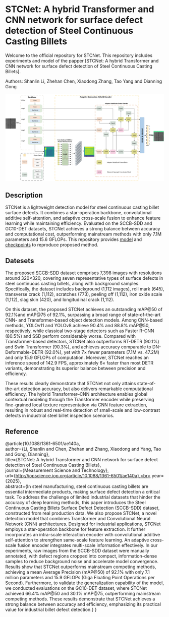 # STCNet: A hybrid Transformer and CNN network for surface defect detection of Steel Continuous Casting Billets
Welcome to the official repository for STCNet. This repository includes experiments and model of the papper [STCNet: A hybrid Transformer and CNN network for surface defect detection of Steel Continuous Casting Billets].

Authors: Shanlin Li, Zhehan Chen, Xiaodong Zhang, Tao Yang and Dianning Gong

![image](https://github.com/Lislttt/STCNet/blob/main/overview.png)

## Description

STCNet is a lightweight detection model for steel continuous casting billet surface defects. It combines a star-operation backbone, convolutional additive self-attention, and adaptive cross-scale fusion to enhance feature learning while maintaining efficiency. Evaluated on the SCCB-SDD and GC10-DET datasets, STCNet achieves a strong balance between accuracy and computational cost, outperforming mainstream methods with only 7.1M parameters and 15.6 GFLOPs. This repository provides [model](https://github.com/Lislttt/STCNet/blob/main/Model.py) and [checkpoints](https://drive.google.com/drive/folders/14mQgwJL4pAPDoDQMq7B_8YtEvE86XrMy?usp=sharing) to reproduce proposed method.


## Datesets

The proposed [SCCB-SDD](https://drive.google.com/file/d/17nEcTiUuU_aPd1jO-7V15pqspDomW75l/view?usp=drive_link) dataset comprises 7,398 images with resolutions around 320×320, covering seven representative types of surface defects in steel continuous casting billets, along with background samples. Specifically, the dataset includes background (1,112 images), roll mark (645), transverse crack (1,112), scratches (773), peeling off (1,112), iron oxide scale (1,112), slag skin (420), and longitudinal crack (1,112).

On this dataset, the proposed STCNet achieves an outstanding mAP@50 of 92.1%and mAP@75 of 92.1%, surpassing a broad range of state-of-the-art CNN- and Transformer-based object detection models.
Among CNN-based methods, YOLOv11 and YOLOv8 achieve 90.4% and 88.8% mAP@50, respectively, while classical two-stage detectors such as Faster R-CNN (80.5%) and SSD perform considerably worse.
Compared with Transformer-based detectors, STCNet also outperforms RT-DETR (90.1%) and Swin Transformer (90.3%), and achieves accuracy comparable to DN-Deformable-DETR (92.0%), yet with 7× fewer parameters (7.1M vs. 47.2M) and only 15.9 GFLOPs of computation. Moreover, STCNet reaches an inference speed of 142.9 FPS, approximately 6× faster than most DETR variants, demonstrating its superior balance between precision and efficiency.

These results clearly demonstrate that STCNet not only attains state-of-the-art detection accuracy, but also delivers remarkable computational efficiency. The hybrid Transformer–CNN architecture enables global contextual modeling through the Transformer encoder while preserving fine-grained local texture representation via CNN feature extraction, resulting in robust and real-time detection of small-scale and low-contrast defects in industrial steel billet inspection scenarios.

## Reference

@article{10.1088/1361-6501/ae140a,<br>
	author={Li, Shanlin and Chen, Zhehan and Zhang, Xiaodong and Yang, Tao and Gong, Dianning},<br>
	title={STCNet: A hybrid Transformer and CNN network for surface defect detection of Steel Continuous Casting Billets},<br>
	journal={Measurement Science and Technology},<br>
	url={http://iopscience.iop.org/article/10.1088/1361-6501/ae140a},<br>
	year={2025},<br>
	abstract={In steel manufacturing, steel continuous casting billets are essential intermediate products, making surface defect detection a critical task. To address the challenge of limited industrial datasets that hinder the accuracy of deep learning methods, this paper introduces the Steel Continuous Casting Billets Surface Defect Detection (SCCB-SDD) dataset, constructed from real production data. We also propose STCNet, a novel detection model that combines Transformer and Convolutional Neural Network (CNN) architectures. Designed for industrial applications, STCNet employs a star-operation backbone for feature extraction. It further incorporates an intra-scale interaction encoder with convolutional additive self-attention to strengthen same-scale feature learning. An adaptive cross-scale fusion encoder integrates multi-scale information effectively. In our experiments, raw images from the SCCB-SDD dataset were manually annotated, with defect regions cropped into compact, information-dense samples to reduce background noise and accelerate model convergence. Results show that STCNet outperforms mainstream competing methods, achieving a mean Average Precision (mAP@50) of 92.1% with only 7.1 million parameters and 15.9 GFLOPs (Giga Floating Point Operations per Second). Furthermore, to validate the generalization capability of the model, we conducted evaluations on the GC10-DET dataset, where STCNet achieved 66.4% mAP@50 and 30.1% mAP@75, outperforming mainstream competing methods. These results demonstrate that STCNet achieves a strong balance between accuracy and efficiency, emphasizing its practical value for industrial billet defect detection.}
}
